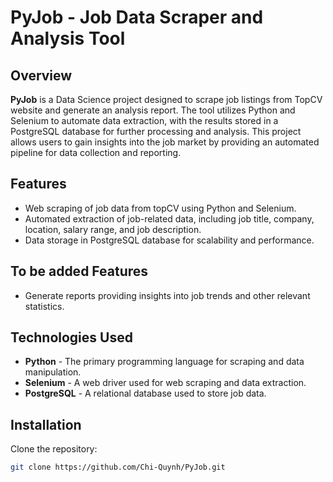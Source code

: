 # PyJob - Job Data Scraper and Analysis Tool

## Overview

**PyJob** is a Data Science project designed to scrape job listings from TopCV website and generate an analysis report. The tool utilizes Python and Selenium to automate data extraction, with the results stored in a PostgreSQL database for further processing and analysis. This project allows users to gain insights into the job market by providing an automated pipeline for data collection and reporting.

## Features

- Web scraping of job data from topCV using Python and Selenium.
- Automated extraction of job-related data, including job title, company, location, salary range, and job description.
- Data storage in PostgreSQL database for scalability and performance.


## To be added Features
- Generate reports providing insights into job trends and other relevant statistics.
  
## Technologies Used

- **Python** - The primary programming language for scraping and data manipulation.
- **Selenium** - A web driver used for web scraping and data extraction.
- **PostgreSQL** - A relational database used to store job data.

## Installation

Clone the repository:
   ```bash
   git clone https://github.com/Chi-Quynh/PyJob.git
